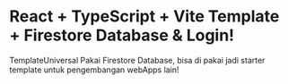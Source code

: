 # React + TypeScript + Vite Template + Firestore Database & Login!

TemplateUniversal Pakai Firestore Database, bisa di pakai jadi starter template untuk pengembangan webApps lain!
